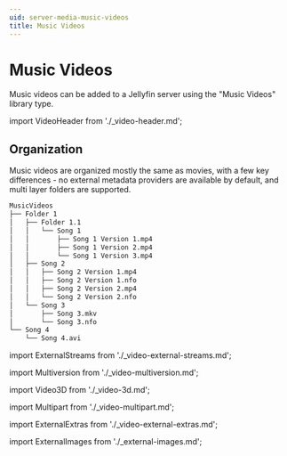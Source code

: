 ```yaml
---
uid: server-media-music-videos
title: Music Videos
---
```


# Music Videos

Music videos can be added to a Jellyfin server using the "Music Videos" library type.

import VideoHeader from './\_video-header.md';

<VideoHeader />

## Organization

Music videos are organized mostly the same as movies, with a few key differences - no external metadata providers are available by default, and multi layer folders are supported.

```txt
MusicVideos
├── Folder 1
│   ├── Folder 1.1
│   │   └── Song 1
│   │       ├── Song 1 Version 1.mp4
│   │       ├── Song 1 Version 2.mp4
│   │       └── Song 1 Version 3.mp4
│   ├── Song 2
│   │   ├── Song 2 Version 1.mp4
│   │   ├── Song 2 Version 1.nfo
│   │   ├── Song 2 Version 2.mp4
│   │   └── Song 2 Version 2.nfo
│   └── Song 3
│       ├── Song 3.mkv
│       └── Song 3.nfo
└── Song 4
    └── Song 4.avi
```

import ExternalStreams from './\_video-external-streams.md';

<ExternalStreams />

import Multiversion from './\_video-multiversion.md';

<Multiversion />

import Video3D from './\_video-3d.md';

<Video3D />

import Multipart from './\_video-multipart.md';

<Multipart />

import ExternalExtras from './\_video-external-extras.md';

<ExternalExtras />

import ExternalImages from './\_external-images.md';

<ExternalImages />
